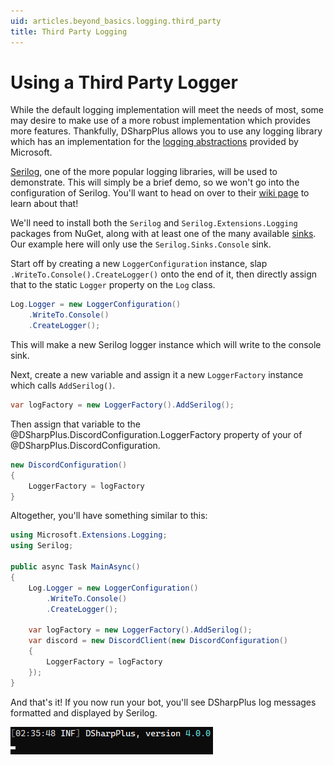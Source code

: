 ```yaml
---
uid: articles.beyond_basics.logging.third_party
title: Third Party Logging
---
```


# Using a Third Party Logger

While the default logging implementation will meet the needs of most, some may desire to make use of a more robust
implementation which provides more features. Thankfully, DSharpPlus allows you to use any logging library which has an
implementation for the [logging abstractions][0] provided by Microsoft.

[Serilog][1], one of the more popular logging libraries, will be used to demonstrate. This will simply be a brief demo,
so we won't go into the configuration of Serilog. You'll want to head on over to their [wiki page][2] to learn about
that!

We'll need to install both the `Serilog` and `Serilog.Extensions.Logging` packages from NuGet, along with at least one
of the many available [sinks][3]. Our example here will only use the `Serilog.Sinks.Console` sink.

Start off by creating a new `LoggerConfiguration` instance, slap `.WriteTo.Console().CreateLogger()` onto the end of it,
then directly assign that to the static `Logger` property on the `Log` class.

```cs
Log.Logger = new LoggerConfiguration()
    .WriteTo.Console()
    .CreateLogger(); 
```

This will make a new Serilog logger instance which will write to the console sink.

Next, create a new variable and assign it a new `LoggerFactory` instance which calls `AddSerilog()`.

```cs
var logFactory = new LoggerFactory().AddSerilog();
```

Then assign that variable to the @DSharpPlus.DiscordConfiguration.LoggerFactory property of your of
@DSharpPlus.DiscordConfiguration.

```cs
new DiscordConfiguration()
{
    LoggerFactory = logFactory
}
```

Altogether, you'll have something similar to this:

```cs
using Microsoft.Extensions.Logging;
using Serilog;

public async Task MainAsync()
{
    Log.Logger = new LoggerConfiguration()
        .WriteTo.Console()
        .CreateLogger();

    var logFactory = new LoggerFactory().AddSerilog();
    var discord = new DiscordClient(new DiscordConfiguration()
    {
        LoggerFactory = logFactory
    });
}
```

And that's it! If you now run your bot, you'll see DSharpPlus log messages formatted and displayed by Serilog.

![Console][4]

<!-- LINKS -->
[0]:  https://docs.microsoft.com/en-us/dotnet/api/microsoft.extensions.logging
[1]:  https://serilog.net/
[2]:  https://github.com/serilog/serilog/wiki/Configuration-Basics
[3]:  https://github.com/serilog/serilog/wiki/Provided-Sinks
[4]:  ../../../images/beyond_basics_logging_third_party_01.png
